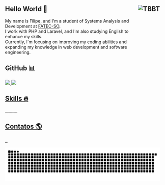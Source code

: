 <!-- Bloco de texto -->
<div> <p align="left"><h2> Hello World 👋 
  <img align="right" alt="TBBT" height="215em" src="https://y.yarn.co/c417f6fb-63d3-42eb-8520-c13a260350b4_text.gif"></h2>
    My name is Filipe, and I'm a student of Systems Analysis and Development at 
    <a href="https://www.fatecsorocaba.edu.br/">FATEC-SO</a>. <br>
    I work with PHP and Laravel, and I'm also studying English to enhance my skills. <br>
    Currently, I'm focusing on improving my coding abilities and expanding my knowledge in web development and software engineering.
  </p>
</div>
  
<h2 align="left">GitHub 📊</h2>

<div>
  <a href="https://github.com/filipelamego">
  <img height="180px" src="https://github-readme-stats.vercel.app/api?username=filipelamego&show_icons=true&theme=dark&include_all_commits=true&count_private=true"/>
  <img height="180px" src="https://github-readme-stats.vercel.app/api/top-langs/?username=filipelamego&layout=compact&langs_count=7&theme=dark"/>
</div>

<div><h2 align="left">Skills 🔥</h2>

<img src="https://img.shields.io/badge/PHP-777BB4?style=for-the-badge&logo=PHP&logoColor=white"
alt="">
<img src="https://img.shields.io/badge/Laravel-FF2D20?style=for-the-badge&logo=laravel&logoColor=white"
alt="">
<img src="https://img.shields.io/badge/JavaScript-F7DF1E?style=for-the-badge&logo=JavaScript&logoColor=black"
alt="">
<img src="https://img.shields.io/badge/HTML5-E34F26?style=for-the-badge&logo=HTML5&logoColor=white"
alt="">
<img src="https://img.shields.io/badge/CSS3-1572B6?style=for-the-badge&logo=CSS3&logoColor=white"
alt="">
<img src="https://img.shields.io/badge/Bootstrap-563D7C?style=for-the-badge&logo=bootstrap&logoColor=white"
alt="">
<img src="https://img.shields.io/badge/MySQL-4479A1?style=for-the-badge&logo=MySQL&logoColor=white"
alt="">
<img src="https://img.shields.io/badge/MariaDB-003545?style=for-the-badge&logo=mariadb&logoColor=white"
alt="">
<img src="https://img.shields.io/badge/git-%23F05033.svg?style=for-the-badge&logo=git&logoColor=white"
alt="">
<img src="https://img.shields.io/badge/github-%23121011.svg?style=for-the-badge&logo=github&logoColor=white"
alt="">
<img src="https://img.shields.io/badge/Visual%20Studio%20Code-0078d7.svg?style=for-the-badge&logo=visual-studio-code&logoColor=white"
alt="">


<div style="display: inline_block"><h2 align="left">Contatos 🌎</h2>

<a href="https://wa.me/5515998305283"><!-- WhatsApp contact -->
    <img src="https://img.shields.io/badge/WhatsApp-25D366?style=for-the-badge&logo=WhatsApp&logoColor=white" alt="">
</a>
<a href="mailto:filipeslamego@gmail.com"><!-- E-mail contact -->
    <img src="https://img.shields.io/badge/Email-005FF9?style=for-the-badge&logo=Mail.ru&logoColor=white"
    alt="">
</a>
<a href="https://www.linkedin.com/in/filipe-lamego-93257b32/"><!-- Linkedin contact -->
    <img src="https://img.shields.io/badge/Linkedin-0A66C2?style=for-the-badge&logo=LinkedIn&logoColor=white"
    alt="">
</a>

![Snake animation](https://github.com/filipelamego/filipelamego/blob/main/cobrinha.svg)
